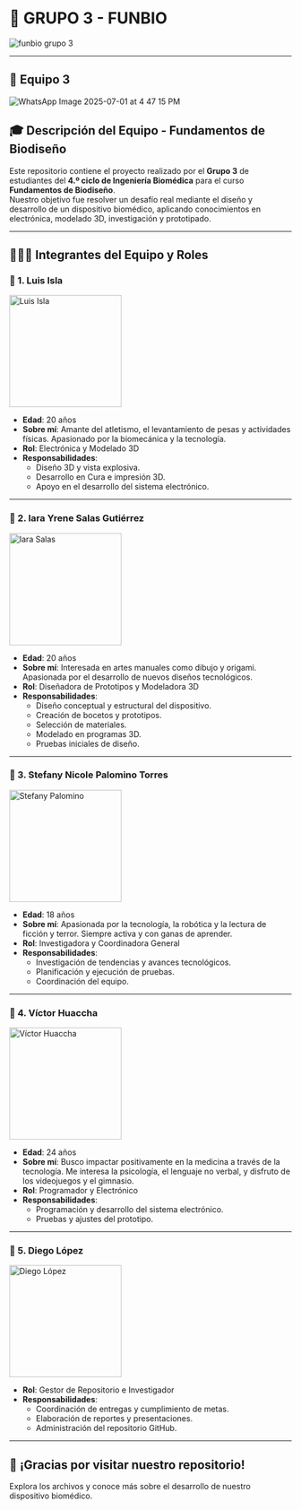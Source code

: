 # 👥 GRUPO 3 - FUNBIO

![funbio grupo 3](https://github.com/user-attachments/assets/a00fd76c-2a88-4877-ac32-5d024b8ab318)

---

## 📸 Equipo 3 

![WhatsApp Image 2025-07-01 at 4 47 15 PM](https://github.com/user-attachments/assets/ef29719b-30b1-4757-a2e3-283ffd24462a)
 
## 🎓 Descripción del Equipo - Fundamentos de Biodiseño

Este repositorio contiene el proyecto realizado por el **Grupo 3** de estudiantes del **4.º ciclo de Ingeniería Biomédica** para el curso **Fundamentos de Biodiseño**.  
Nuestro objetivo fue resolver un desafío real mediante el diseño y desarrollo de un dispositivo biomédico, aplicando conocimientos en electrónica, modelado 3D, investigación y prototipado.

---

## 🧑‍🤝‍🧑 Integrantes del Equipo y Roles

### 🔹 1. **Luis Isla**
<img src="https://github.com/user-attachments/assets/ce5c1615-47f4-4c09-aa16-9407502ebd20" alt="Luis Isla" width="200"/>

- **Edad**: 20 años  
- **Sobre mí**: Amante del atletismo, el levantamiento de pesas y actividades físicas. Apasionado por la biomecánica y la tecnología.  
- **Rol**: Electrónica y Modelado 3D  
- **Responsabilidades**:
  - Diseño 3D y vista explosiva.
  - Desarrollo en Cura e impresión 3D.
  - Apoyo en el desarrollo del sistema electrónico.

---

### 🔹 2. **Iara Yrene Salas Gutiérrez**
<img src="https://i.postimg.cc/W1Kngjn9/foto-Iara.jpg" alt="Iara Salas" width="200"/>

- **Edad**: 20 años  
- **Sobre mí**: Interesada en artes manuales como dibujo y origami. Apasionada por el desarrollo de nuevos diseños tecnológicos.  
- **Rol**: Diseñadora de Prototipos y Modeladora 3D  
- **Responsabilidades**:
  - Diseño conceptual y estructural del dispositivo.
  - Creación de bocetos y prototipos.
  - Selección de materiales.
  - Modelado en programas 3D.
  - Pruebas iniciales de diseño.

---

### 🔹 3. **Stefany Nicole Palomino Torres**
<img src="https://github.com/user-attachments/assets/f10809be-5361-4d62-9bfe-be7df4688642" alt="Stefany Palomino" width="200"/>

- **Edad**: 18 años  
- **Sobre mí**: Apasionada por la tecnología, la robótica y la lectura de ficción y terror. Siempre activa y con ganas de aprender.  
- **Rol**: Investigadora y Coordinadora General  
- **Responsabilidades**:
  - Investigación de tendencias y avances tecnológicos.
  - Planificación y ejecución de pruebas.
  - Coordinación del equipo.

---

### 🔹 4. **Víctor Huaccha**
<img src="https://github.com/user-attachments/assets/cf1308d2-0398-4e5f-a7a9-f93f83815baf" alt="Víctor Huaccha" width="200"/>

- **Edad**: 24 años  
- **Sobre mí**: Busco impactar positivamente en la medicina a través de la tecnología. Me interesa la psicología, el lenguaje no verbal, y disfruto de los videojuegos y el gimnasio.  
- **Rol**: Programador y Electrónico  
- **Responsabilidades**:
  - Programación y desarrollo del sistema electrónico.
  - Pruebas y ajustes del prototipo.

---

### 🔹 5. **Diego López**
<img src="https://github.com/user-attachments/assets/744b5f03-9d1e-4f0f-beba-54d047d04c4d" alt="Diego López" width="200"/>

- **Rol**: Gestor de Repositorio e Investigador  
- **Responsabilidades**:
  - Coordinación de entregas y cumplimiento de metas.
  - Elaboración de reportes y presentaciones.
  - Administración del repositorio GitHub.

---

## 🚀 ¡Gracias por visitar nuestro repositorio!

Explora los archivos y conoce más sobre el desarrollo de nuestro dispositivo biomédico.
